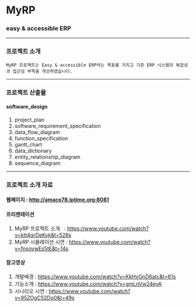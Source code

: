 # MyRP
### easy & accessible ERP
***
### 프로젝트 소개
	MyRP 프로젝트는 Easy & accessible ERP라는 목표를 가지고 기존 ERP 시스템의 복잡성과 접근성 부족을 개선하였습니다.
***

### 프로젝트 산출물
#### software_design
1. project_plan<br>
2. software_requirement_specification<br>
3. data_flow_diagram<br>
4. function_specification<br>
5. gantt_chart<br>
6. data_dictionary<br>
7. entity_relationship_diagram<br>
8. sequence_diagram<br>
***
### 프로젝트 소개 자료
#### 웹페이지 : http://amaco78.iptime.org:8081
#### 프리젠테이션
1. MyRP 프로젝트 소개   : https://www.youtube.com/watch?v=ktt4grDeKyk&t=528s<br>
2. MyRP 시뮬레이션 시연 : https://www.youtube.com/watch?v=fnsoywEs5tE&t=14s<br>
#### 참고영상
1. 개발배경 : https://www.youtube.com/watch?v=KkHvGnD6atc&t=61s<br>
2. 기능소개 : https://www.youtube.com/watch?v=gmLnVw24eyA<br>
3. 시나리오 시연 : https://www.youtube.com/watch?v=95ZOgC52Do0&t=49s<br>
